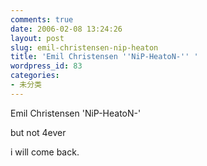 ```yaml
---
comments: true
date: 2006-02-08 13:24:26
layout: post
slug: emil-christensen-nip-heaton
title: 'Emil Christensen ''NiP-HeatoN-'' '
wordpress_id: 83
categories:
- 未分类
---
```


Emil Christensen 'NiP-HeatoN-' <inactive>




but not 4ever




i will come back.

